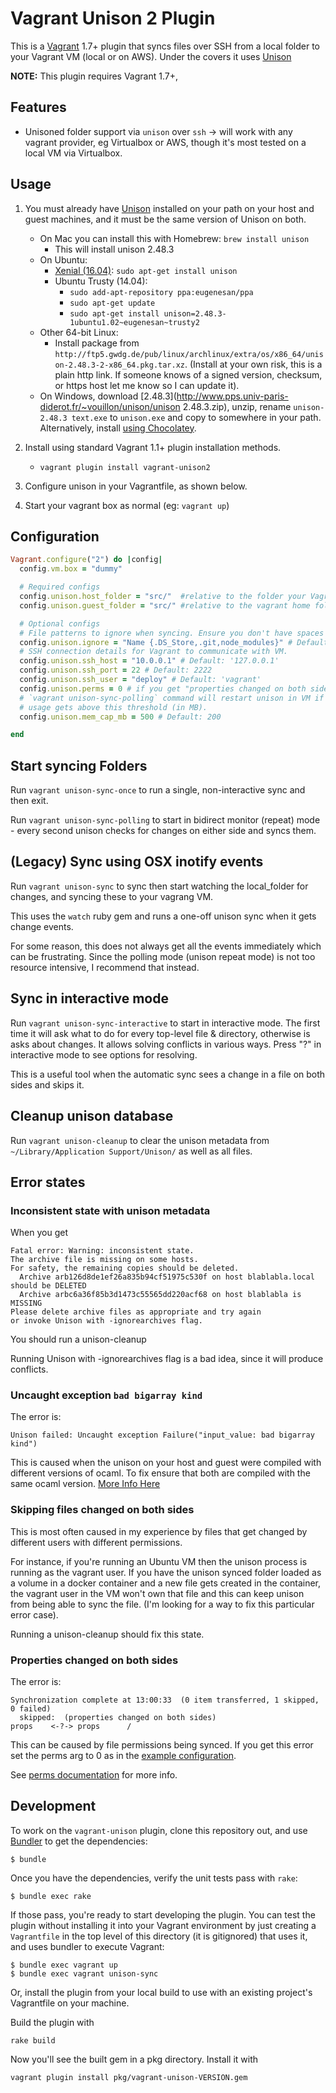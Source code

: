 # Vagrant Unison 2 Plugin

This is a [Vagrant](http://www.vagrantup.com) 1.7+ plugin that syncs files over SSH from a local folder
to your Vagrant VM (local or on AWS).  Under the covers it uses [Unison](http://www.cis.upenn.edu/~bcpierce/unison/)

**NOTE:** This plugin requires Vagrant 1.7+,

## Features

* Unisoned folder support via `unison` over `ssh` -> will work with any vagrant provider, eg Virtualbox or AWS, though it's most tested on a local VM via Virtualbox.

## Usage

1. You must already have [Unison](http://www.cis.upenn.edu/~bcpierce/unison/) installed on your path on your host and guest machines, and it must be the same version of Unison on both.
     * On Mac you can install this with Homebrew:  `brew install unison`
        * This will install unison 2.48.3
     * On Ubuntu:
        * [Xenial (16.04)](https://launchpad.net/ubuntu/xenial/+source/unison): `sudo apt-get install unison`
        * Ubuntu Trusty (14.04):
            * `sudo add-apt-repository ppa:eugenesan/ppa`
            * `sudo apt-get update`
            * `sudo apt-get install unison=2.48.3-1ubuntu1.02~eugenesan~trusty2`
     * Other 64-bit Linux:
        * Install package from `http://ftp5.gwdg.de/pub/linux/archlinux/extra/os/x86_64/unison-2.48.3-2-x86_64.pkg.tar.xz`. (Install at your own risk, this is a plain http link. If someone knows of a signed version, checksum, or https host let me know so I can update it).
     * On Windows, download [2.48.3](http://www.pps.univ-paris-diderot.fr/~vouillon/unison/unison 2.48.3.zip), unzip, rename `unison-2.48.3 text.exe` to `unison.exe` and copy to somewhere in your path. Alternatively, install [using Chocolatey](https://chocolatey.org/packages/unison).

2. Install using standard Vagrant 1.1+ plugin installation methods.
    * `vagrant plugin install vagrant-unison2`

3. Configure unison in your Vagrantfile, as shown below.

4. Start your vagrant box as normal (eg: `vagrant up`)

## Configuration

  ```ruby
  Vagrant.configure("2") do |config|
    config.vm.box = "dummy"

    # Required configs
    config.unison.host_folder = "src/"  #relative to the folder your Vagrantfile is in
    config.unison.guest_folder = "src/" #relative to the vagrant home folder (e.g. /home/vagrant)

    # Optional configs
    # File patterns to ignore when syncing. Ensure you don't have spaces between the commas!
    config.unison.ignore = "Name {.DS_Store,.git,node_modules}" # Default: none
    # SSH connection details for Vagrant to communicate with VM.
    config.unison.ssh_host = "10.0.0.1" # Default: '127.0.0.1'
    config.unison.ssh_port = 22 # Default: 2222
    config.unison.ssh_user = "deploy" # Default: 'vagrant'
    config.unison.perms = 0 # if you get "properties changed on both sides" error 
    # `vagrant unison-sync-polling` command will restart unison in VM if memory
    # usage gets above this threshold (in MB).
    config.unison.mem_cap_mb = 500 # Default: 200

  end
  ```


## Start syncing Folders

Run `vagrant unison-sync-once` to run a single, non-interactive sync and then exit.

Run `vagrant unison-sync-polling` to start in bidirect monitor (repeat) mode - every second unison checks for changes on either side and syncs them.

## (Legacy) Sync using OSX inotify events

Run `vagrant unison-sync` to sync then start watching the local_folder for changes, and syncing these to your vagrang VM.

This uses the `watch` ruby gem and runs a one-off unison sync when it gets change events.

For some reason, this does not always get all the events immediately which can be frustrating. Since the polling mode (unison repeat mode) is not too resource intensive, I recommend that instead.

## Sync in interactive mode

Run `vagrant unison-sync-interactive` to start in interactive mode. The first time
it will ask what to do for every top-level file & directory, otherwise is asks
about changes. It allows solving conflicts in various ways. Press "?" in
interactive mode to see options for resolving.

This is a useful tool when the automatic sync sees a change in a file on both
sides and skips it.

## Cleanup unison database
Run `vagrant unison-cleanup` to clear the unison metadata from `~/Library/Application Support/Unison/` as well as all files.

## Error states

### Inconsistent state with unison metadata

When you get
```
Fatal error: Warning: inconsistent state.  
The archive file is missing on some hosts.
For safety, the remaining copies should be deleted.
  Archive arb126d8de1ef26a835b94cf51975c530f on host blablabla.local should be DELETED
  Archive arbc6a36f85b3d1473c55565dd220acf68 on host blablabla is MISSING
Please delete archive files as appropriate and try again
or invoke Unison with -ignorearchives flag.
```

You should run a unison-cleanup

Running Unison with -ignorearchives flag is a bad idea, since it will produce conflicts.

### Uncaught exception `bad bigarray kind`

The error is:
```
Unison failed: Uncaught exception Failure("input_value: bad bigarray kind")
```

This is caused when the unison on your host and guest were compiled with different versions of ocaml. To fix ensure that
both are compiled with the same ocaml version. [More Info Here](https://gist.github.com/pch/aa1c9c4ec8522a11193b)

### Skipping files changed on both sides

This is most often caused in my experience by files that get changed by different users with different permissions.

For instance, if you're running an Ubuntu VM then the unison process is running
as the vagrant user. If you have the unison synced folder loaded as a volume in
a docker container and a new file gets created in the container, the vagrant
user in the VM won't own that file and this can keep unison from being able to
sync the file. (I'm looking for a way to fix this particular error case).

Running a unison-cleanup should fix this state.

### Properties changed on both sides

The error is:
```
Synchronization complete at 13:00:33  (0 item transferred, 1 skipped, 0 failed)
  skipped:  (properties changed on both sides)
props    <-?-> props      /
```

This can be caused by file permissions being synced. If you get this error set
the perms arg to 0 as in the [example configuration](#configuration).

See [perms documentation](http://www.cis.upenn.edu/~bcpierce/unison/download/releases/stable/unison-manual.html#perms) for more info.


## Development

To work on the `vagrant-unison` plugin, clone this repository out, and use
[Bundler](http://gembundler.com) to get the dependencies:

```
$ bundle
```

Once you have the dependencies, verify the unit tests pass with `rake`:

```
$ bundle exec rake
```

If those pass, you're ready to start developing the plugin. You can test
the plugin without installing it into your Vagrant environment by just
creating a `Vagrantfile` in the top level of this directory (it is gitignored)
that uses it, and uses bundler to execute Vagrant:

```
$ bundle exec vagrant up
$ bundle exec vagrant unison-sync
```

Or, install the plugin from your local build to use with an existing project's
Vagrantfile on your machine.

Build the plugin with

```
rake build
```

Now you'll see the built gem in a pkg directory. Install it with

```
vagrant plugin install pkg/vagrant-unison-VERSION.gem
```
